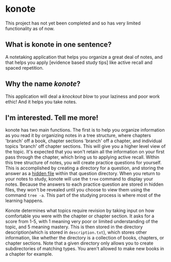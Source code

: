 # konote
This project has not yet been completed and so has very limited functionality as of now.


## What is konote in one sentence?
A notetaking application that helps you organize a great deal of notes, and that helps you apply 
[evidence based study tips] like active recall and spaced repetition.


## Why the name _konote_?
This application will deal a _knockout blow_ to your laziness and poor work ethic!
And it helps you take notes.


## I'm interested. Tell me more!
konote has two main functions. The first is to help you organize information as you read it
by organizing notes in a tree structure, where chapters 'branch' off a book, chapter sections
'branch' off a chapter, and individual topics 'branch' off chapter sections. This will give 
you a higher level view of the topic. It's expected that you won't retain all the information 
on your first pass through the chapter, which bring us to applying active recall. Within this 
tree structure of notes, you will create practice questions for yourself. This is accomplished
by creating a directory for a question, and storing the answer as a [hidden file](https://www.wikiwand.com/en/Hidden_file_and_hidden_directory)
within that question directory. When you return to your notes to study, konote will use the 
```tree``` command to display your notes. Because the answers to each practice question are 
stored in hidden files, they won't be revealed until you choose to view them
using the command ```tree -a```. This part of the studying process is where most of the learning
happens. 


Konote determines what topics require revision by taking input on how comfortable you were 
with the chapter or chapter section. It asks for a score from 1-5, with 1 meaning very poor 
or limited understanding of the topic, and 5 meaning mastery. This is then stored in the directory
description(which is stored in ```description.txt```), which stores other information, like whether 
the directory is a collection of books, chapters, or chapter sections. Note that a given directory
only allows you to create subdirectories of matching types. You aren't allowed to make new books
in a chapter for example.